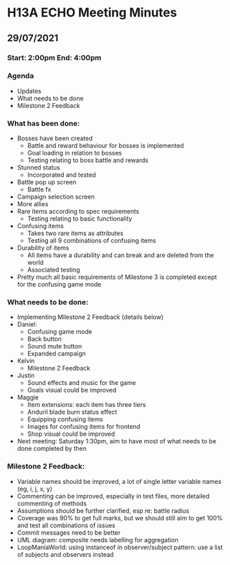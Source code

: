 # H13A ECHO Meeting Minutes
## 29/07/2021
### Start: 2:00pm End: 4:00pm

### Agenda
* Updates
* What needs to be done
* Milestone 2 Feedback

### What has been done:
* Bosses have been created
    * Battle and reward behaviour for bosses is implemented
    * Goal loading in relation to bosses 
    * Testing relating to boss battle and rewards
* Stunned status 
    * Incorporated and tested
* Battle pop up screen 
    * Battle fx
* Campaign selection screen
* More allies
* Rare items according to spec requirements
    * Testing relating to basic functionality
* Confusing items
    * Takes two rare items as attributes
    * Testing all 9 combinations of confusing items
* Durability of items
    * All items have a durability and can break and are deleted from the world
    * Associated testing
* Pretty much all basic requirements of Milestone 3 is completed except for the confusing game mode

### What needs to be done:
* Implementing Milestone 2 Feedback (details below)
* Daniel:
    * Confusing game mode
    * Back button
    * Sound mute button
    * Expanded campaign
* Kelvin
    * Milestone 2 Feedback
* Justin
    * Sound effects and music for the game
    * Goals visual could be improved
* Maggie
    * Item extensions: each item has three tiers 
    * Anduril blade burn status effect
    * Equipping confusing items
    * Images for confusing items for frontend
    * Shop visual could be improved
* Next meeting: Saturday 1:30pm, aim to have most of what needs to be done completed by then

### Milestone 2 Feedback:
* Variable names should be improved, a lot of single letter variable names (eg, i, j, x, y) 
* Commenting can be improved, especially in test files, more detailed commenting of methods 
* Assumptions should be further clarified, esp re: battle radius
* Coverage was 90% to get full marks, but we should still aim to get 100% and test all combinations of issues
* Commit messages need to be better
* UML diagram: composite needs labelling for aggregation
* LoopManiaWorld: using instanceof in observer/subject pattern: use a list of subjects and observers instead
